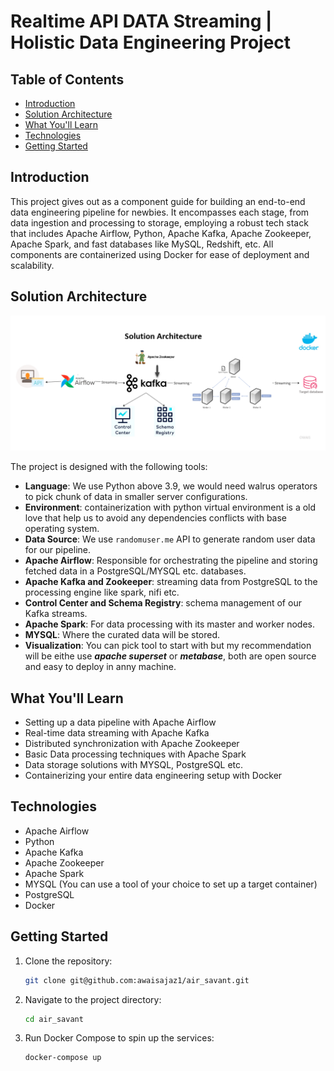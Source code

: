 # Realtime API DATA Streaming | Holistic Data Engineering Project

## Table of Contents
- [Introduction](#introduction)
- [Solution Architecture](#solution-architecture)
- [What You'll Learn](#what-youll-learn)
- [Technologies](#technologies)
- [Getting Started](#getting-started)

## Introduction

This project gives out as a component guide for building an end-to-end data engineering pipeline for newbies. It encompasses each stage, from data ingestion and processing to storage, employing a robust tech stack that includes Apache Airflow, Python, Apache Kafka, Apache Zookeeper, Apache Spark, and fast databases like MySQL, Redshift, etc. All components are containerized using Docker for ease of deployment and scalability.

## Solution Architecture

![Solution Architecture](https://github.com/awaisajaz1/air_savant/blob/main/DE%20Architecture.png)


The project is designed with the following tools:

- **Language**: We use Python above 3.9, we would need walrus operators to pick chunk of data in smaller server configurations.
- **Environment**: containerization with python virtual environment is a old love that help us to avoid any dependencies conflicts with base operating system. 
- **Data Source**: We use `randomuser.me` API to generate random user data for our pipeline.
- **Apache Airflow**: Responsible for orchestrating the pipeline and storing fetched data in a PostgreSQL/MYSQL etc. databases.
- **Apache Kafka and Zookeeper**: streaming data from PostgreSQL to the processing engine like spark, nifi etc.
- **Control Center and Schema Registry**: schema management of our Kafka streams.
- **Apache Spark**: For data processing with its master and worker nodes.
- **MYSQL**: Where the curated data will be stored.
- **Visualization**: You can pick tool to start with but my recommendation will be eithe use ***apache superset*** or ***metabase***, both are open source and easy to deploy in anny machine.

## What You'll Learn

- Setting up a data pipeline with Apache Airflow
- Real-time data streaming with Apache Kafka
- Distributed synchronization with Apache Zookeeper
- Basic Data processing techniques with Apache Spark
- Data storage solutions with MYSQL, PostgreSQL etc.
- Containerizing your entire data engineering setup with Docker

## Technologies

- Apache Airflow
- Python
- Apache Kafka
- Apache Zookeeper
- Apache Spark
- MYSQL (You can use a tool of your choice to set up a target container)
- PostgreSQL
- Docker

## Getting Started

1. Clone the repository:
    ```bash
    git clone git@github.com:awaisajaz1/air_savant.git
    ```

2. Navigate to the project directory:
    ```bash
    cd air_savant
    ```

3. Run Docker Compose to spin up the services:
    ```bash
    docker-compose up
    ```